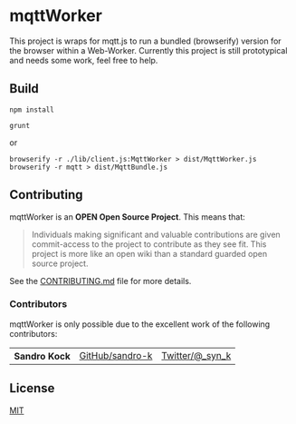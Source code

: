 # mqttWorker
This project is wraps for mqtt.js to run a bundled (browserify) version for the browser within a Web-Worker. Currently 
this project is still prototypical and needs some work, feel free to help. 

## Build 
```
npm install
```


```
grunt 
```

or

```
browserify -r ./lib/client.js:MqttWorker > dist/MqttWorker.js
browserify -r mqtt > dist/MqttBundle.js
```

<a name="contributing"></a>
## Contributing

mqttWorker is an **OPEN Open Source Project**. This means that:

> Individuals making significant and valuable contributions are given commit-access to the project to contribute as they see fit. This project is more like an open wiki than a standard guarded open source project.

See the [CONTRIBUTING.md](CONTRIBUTING.md) file for more details.

### Contributors

mqttWorker is only possible due to the excellent work of the following contributors:

<table><tbody>
<tr><th align="left">Sandro Kock</th><td><a href="https://github.com/sandro-k">GitHub/sandro-k</a></td><td><a href="https://twitter.com/_syn_k">Twitter/@_syn_k</a></td></tr>

</tbody></table>

<a name="license"></a>
## License

[MIT](LICENSE.md)
